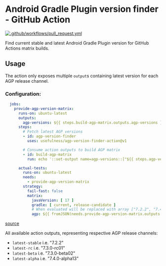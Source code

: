 # Android Gradle Plugin version finder - GitHub Action

[![.github/workflows/pull_request.yml](https://github.com/usefulness/agp-version-finder-action/actions/workflows/pull_request.yml/badge.svg)](https://github.com/usefulness/agp-version-finder-action/actions/workflows/pull_request.yml)

Find current stable and latest Android Gradle Plugin version for GitHub Actions matrix builds.

## Usage

The action only exposes multiple `output`s containing latest version for each AGP release channel.

### Configuration:
```yml
  jobs:
    provide-agp-version-matrix:
      runs-on: ubuntu-latest
      outputs:
        agp-versions: ${{ steps.build-agp-matrix.outputs.agp-versions }}
      steps:
        # Fetch latest AGP versions
        - id: agp-version-finder
          uses: usefulness/agp-version-finder-action@v1

        # Consume action outputs to build AGP matrix
        - id: build-agp-matrix
          run: echo '::set-output name=agp-versions::["${{ steps.agp-version-finder.outputs.latest-stable }}", "${{ steps.agp-version-finder.outputs.latest-alpha }}"]'

      actual-tests:
        runs-on: ubuntu-latest
        needs:
          - provide-agp-version-matrix
        strategy:
          fail-fast: false
          matrix:
            javaVersion: [ 17 ]
            gradle: [ current, release-candidate ]
            # When evaluated will be replaced with array ["7.2.2", "7.4.0-alpha13"] 
            agp: ${{ fromJSON(needs.provide-agp-version-matrix.outputs.agp-versions) }}
```
[source](https://docs.github.com/en/actions/learn-github-actions/expressions#fromjson)

All available action outputs, representing respective AGP release channels:

- `latest-stable` i.e. "7.2.2"
- `latest-rc` i.e. "7.3.0-rc01"
- `latest-beta` i.e. "7.3.0-beta02"
- `latest-alpha`  i.e. "7.4.0-alpha13"
